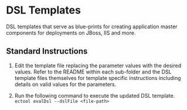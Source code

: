 # DSL Templates

DSL templates that serve as blue-prints for creating application master components for deployments on JBoss, IIS and more. 

## Standard Instructions ##

1. Edit the template file replacing the parameter values with the desired values. Refer to the README within each sub-folder and the DSL template files themselves for template specific instructions including details on valid values for the parameters. 

2. Run the following command to execute the updated DSL template.
 `ectool evalDsl --dslFile <file-path>`







